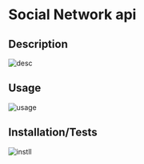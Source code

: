 # Social Network api


## Description
![desc](https://user-images.githubusercontent.com/100335717/187068478-0099287c-d6e5-4cd4-8d82-2760e340e05d.png)


## Usage
![usage](https://user-images.githubusercontent.com/100335717/187068483-ffb63840-7f92-4fdf-be85-6f3337debe8d.png)


## Installation/Tests
![instll](https://user-images.githubusercontent.com/100335717/187068525-6d51c4da-7b4f-42e7-a1ba-60d027e6312a.png)



